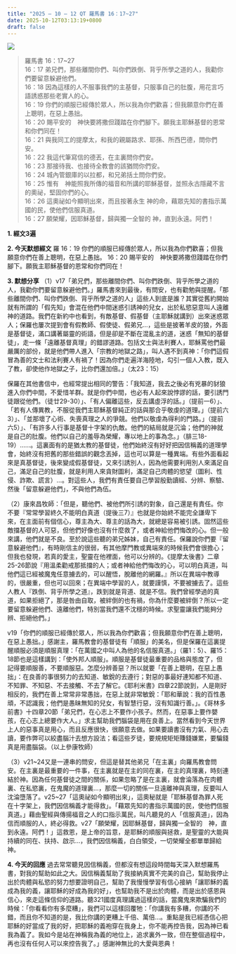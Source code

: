 ```yaml
---
title: "2025 – 10 – 12 QT 羅馬書 16：17~27"
date: 2025-10-12T03:13:19+0800
draft: false
---
```


![](/images/qt.jpg)
> 羅馬書 16：17~27  
> 16：17 弟兄們，那些離間你們、叫你們跌倒、背乎所學之道的人，我勸你們要留意躲避他們。  
> 16：18 因為這樣的人不服事我們的主基督，只服事自己的肚腹，用花言巧語誘惑那些老實人的心。  
> 16：19 你們的順服已經傳於眾人，所以我為你們歡喜；但我願意你們在善上聰明，在惡上愚拙。  
> 16：20 賜平安的　神快要將撒但踐踏在你們腳下。願我主耶穌基督的恩常和你們同在！  
> 16：21 與我同工的提摩太，和我的親屬路求、耶孫、所西巴德，問你們安。  
> 16：22 我這代筆寫信的德丟，在主裏問你們安。  
> 16：23 那接待我、也接待全教會的該猶問你們安。  
> 16：24 城內管銀庫的以拉都，和兄弟括土問你們安。  
> 16：25 惟有　神能照我所傳的福音和所講的耶穌基督，並照永古隱藏不言的奧祕，堅固你們的心。  
> 16：26 這奧祕如今顯明出來，而且按著永生 神的命，藉眾先知的書指示萬國的民，使他們信服真道。  
> 16：27 願榮耀，因耶穌基督，歸與獨一全智的 神，直到永遠。阿們！  



**1.  經文3遍**

**2. 今天默想經文**
羅 16：19 你們的順服已經傳於眾人，所以我為你們歡喜；但我願意你們在善上聰明，在惡上愚拙。
16：20 賜平安的　神快要將撒但踐踏在你們腳下。願我主耶穌基督的恩常和你們同在！

**3. 默想分享**
（1）v17「弟兄們，那些離間你們、叫你們跌倒、背乎所學之道的人，我勸你們要留意躲避他們。」羅馬書來到最後，有問安，也有勸勉與提醒。「那些離間你們、叫你們跌倒、背乎所學之道的人」這些人到底是誰？其實從舊約開始就有所謂的「假先知」會混在他們中間迷惑引誘神的兒女，出於私慾惡意叫人遠離神的道路。我們在新約中也看到，有敵基督、假基督（主耶穌就講到）出來迷惑眾人；保羅也屢次提到會有假教師、假使徒、假弟兄…，這些是披著羊皮的狼，外面是基督徒，滿口講著屬靈的術語，但是卻是不斷在混亂主的道，迷惑「無知的基督徒」，走一條「遠離基督真理」的錯謬道路。包括文士與法利賽人，耶穌罵他們最嚴厲的部份，就是他們帶人進入「宗教的地獄之路」，叫人遇不到真神：「你們這假冒為善的文士和法利賽人有禍了！因為你們走遍洋海陸地，勾引一個人入教，既入了教，卻使他作地獄之子，比你們還加倍。」（太23：15）

保羅在其他書信中，也經常提出相同的警告：「我知道，我去之後必有兇暴的豺狼進入你們中間，不愛惜羊群。就是你們中間，也必有人起來說悖謬的話，要引誘門徒跟從他們。（徒廿29-30）」、「有人偏離這些，反去講虛浮的話。」（提前一6）」、「若有人傳異教，不服從我們主耶穌基督純正的話與那合乎敬虔的道理。」（提前六3）」、「並那壞了心術、失喪真理之人的爭競。他們以敬虔為得利的門路。」（提前六5）」、「有許多人行事是基督十字架的仇敵。他們的結局就是沉淪；他們的神就是自己的肚腹。他們以自己的羞辱為榮耀，專以地上的事為念。」（腓三18-19）……。這裏面有的是猶太教的基督徒，他們始終沒有好好把因信稱義的道理學會，始終沒有把舊的那些錯誤的觀念丟掉，這也可以算是一種異端。有些外面看起來是真基督徒，後來變成假基督徒，又來引誘別人，因為他需要利用別人來滿足自己，滿足自己的肚腹，就是利用人來貪財圖利，滿足自己肉體的慾望（圖利、性侵、詐欺、謊言）…。對這些人，我們有責任要自己學習殷勤讀經、分辨、察驗、然後「留意躲避他們」，不與他們為伍。

（2）康來昌牧師：「但是，聽他們、被他們所引誘的對象，自己還是有責任。你不要『常常學習終久不能明白真道（提後三7）』也就是你始終不能完全謙卑下來，在主面前有個信心，尊主為大、尊主的話為大，就總是容易被引誘。固然這些敵擋基督的人可惡，但他們好像也沒有什麼救了，或者神給他們悔改的心。但一般來講，他們就是不良。至於說這些聽的弟兄姊妹，自己有責任。保羅說你們要『留意躲避他們』，有時剛信主的很弱，有其他摩門教或異端來的時候我們會很擔心；但我也發現，若真的愛主，聖靈在他裡面，他可以分辨的。《提摩太後書》二章25-26節說『用溫柔勸戒那抵擋的人；或者神給他們悔改的心，可以明白真道，叫他們這已經被魔鬼任意擄去的，可以醒悟，脫離他的網羅。』所以在異端中教導的，很嚴重，但也可以回來；在異端中學習的人，就要謹慎，不要被擄去了。這些人教人『跌倒、背乎所學之道』，跌到就是背道、就是不信。我們曾經學過的真道，如果拒絕了，那是咎由自取，被絆倒的也有禍，你為什麼要被絆倒？所以一定要留意躲避他們、遠離他們，特別當我們還不沈穩的時候。求聖靈讓我們能夠分辨、拒絕他們。」

v19「你們的順服已經傳於眾人，所以我為你們歡喜；但我願意你們在善上聰明，在惡上愚拙。」感謝主，羅馬教會的基督徒有「順服」的美名，但是保羅在這裏提醒順服必須是順服真理：「在萬國之中叫人為他的名信服真道。」（羅1：5）、羅15：18節也是這樣講到：「使外邦人順服」。順服是基督徒最重要的品格與態度了，但記得要順服善，不要順服惡。怎麼分辨善惡？所以就要「在善上聰明，在惡上愚拙」：在良善的事很努力的去知道、敏銳的去遵行；對惡的事最好連知都不知道、不知罪、不知惡、不去接觸、不去了解它。《耶利米書》四章22節說到，人是剛好相反的，我們在善上常常非常愚拙，在惡上就非常敏銳：「耶和華說：我的百性愚頑，不認識我；他們是愚昧無知的兒女，有智慧行惡，沒有知識行善。」。《哥林多前書》十四章20節「弟兄們，在心志上不要作小孩子。然而，在惡事上要作嬰孩，在心志上總要作大人。」求主幫助我們腦袋是用在良善上。當然看到今天世界上人的惡事真是用心，而且反應很快，很願意去做。如果要讀書沒有力氣、用心去讀，要作弊可以絞盡腦汁去想方設法；看這些歹徒，要規規矩矩賺錢嫌累，要騙錢真是用盡腦袋。（以上參康牧師）

（3）v21~24又是一連串的問安，但這是替其他弟兄「在主裏」向羅馬教會問安。在主裏是最重要的一件事，在主裏就是在主的同在裏，在主的真理裏，時刻連結於神。因為任何基督徒之間的關係，如果忽略了是在主裏，就會淪落為在肉體裏、在私慾裏，在鬼魔的道理裏…，那麼一切的關係一旦遠離神與真理，反要叫人沈淪墮落了。v25~27「這奧祕如今顯明出來」，這奧秘就是「耶穌基督為罪人死在十字架上，我們因信稱義才能得救」。「藉眾先知的書指示萬國的民，使他們信服真道。」藉由聖經與傳揚福音之人的口指示萬民，叫凡聽見的人「信服真道」，因為信而順服的人，終必得救。v27「願榮耀，因耶穌基督，歸與獨一全智的　神，直到永遠。阿們！」這救恩，是上帝的旨意，是耶穌的順服與拯救，是聖靈的大能與持續的同在、扶持、啟示…，我們因信稱義，白白領受，一切榮耀全都單單歸給神。

**4. 今天的回應**
過去常常聽見因信稱義，但都沒有想這段時間每天深入默想羅馬書，對我的幫助如此之大。因信稱義幫助了我接納真實不完美的自己，幫助我停止出於肉體與私慾的努力想要證明自己，幫助了我慢慢學習有信心接納「讓耶穌的義成為我的義，讓耶穌的好成為我的好」，也幫助我不是出於肉體，而是出於感恩與信心，來走這條信仰的道路。聽321國度真理講過這樣的話，當魔鬼來欺騙我們的時候：「你看看你有多麼糟」，我們可以這樣回覆牠：「你講我有多糟，你講的不錯，而且你不知道的是，我比你講的更糟上千倍、萬倍…。重點是我已經憑信心把耶穌的好當成了我的好，把耶穌的義袍穿在我身上，你不能再控告我，因為神已看我為義了。我如今是站在神稱我為義的地位上，追求裏外一致，但在整個過程中，再也沒有任何人可以來控告我了。」感謝神無比的大愛與恩典！
